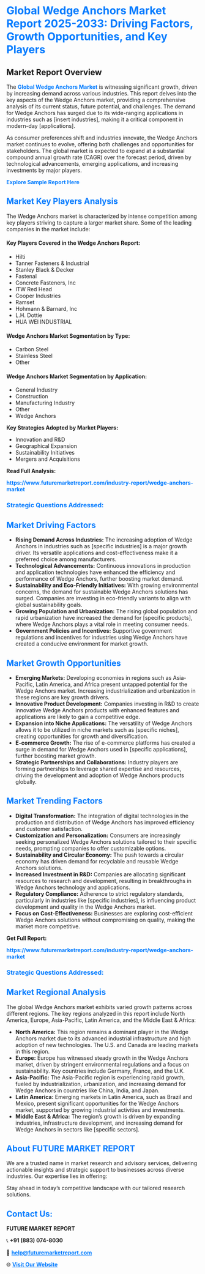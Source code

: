 <h1 style="color: #007BFF;">Global Wedge Anchors Market Report 2025-2033: Driving Factors, Growth Opportunities, and Key Players</h1>

<section id="overview">
<h2>Market Report Overview</h2>
<p>The <a href="https://www.futuremarketreport.com/industry-report/wedge-anchors-market" style="color: #007BFF; text-decoration: none;"><strong>Global Wedge Anchors Market</strong></a> is witnessing significant growth, driven by increasing demand across various industries. This report delves into the key aspects of the Wedge Anchors market, providing a comprehensive analysis of its current status, future potential, and challenges. The demand for Wedge Anchors has surged due to its wide-ranging applications in industries such as [insert industries], making it a critical component in modern-day [applications].</p>
<p>As consumer preferences shift and industries innovate, the Wedge Anchors market continues to evolve, offering both challenges and opportunities for stakeholders. The global market is expected to expand at a substantial compound annual growth rate (CAGR) over the forecast period, driven by technological advancements, emerging applications, and increasing investments by major players.</p>
</section>

<section id="overview">
<p><a href="https://www.futuremarketreport.com/request-sample/reportId=128607" style="color: #007BFF; text-decoration: none;"><strong>Explore Sample Report Here</strong></a></p>
</section>

<section id="key-players">
<h2 style="color: #007BFF;">Market Key Players Analysis</h2>
<p>The Wedge Anchors market is characterized by intense competition among key players striving to capture a larger market share. Some of the leading companies in the market include:</p>
<h4>Key Players Covered in the Wedge Anchors Report:</h4>
<ul><li>Hilti</li><li>Tanner Fasteners &amp; Industrial</li><li>Stanley Black &amp; Decker</li><li>Fastenal</li><li>Concrete Fasteners, Inc</li><li>ITW Red Head</li><li>Cooper Industries</li><li>Ramset</li><li>Hohmann &amp; Barnard, Inc</li><li>L.H. Dottie</li><li>HUA WEI INDUSTRIAL</li></ul>
<h4>Wedge Anchors Market Segmentation by Type:</h4>
<ul><li>Carbon Steel</li><li>Stainless Steel</li><li>Other</li></ul>

<h4>Wedge Anchors Market Segmentation by Application:</h4>
<ul><li>General Industry</li><li>Construction</li><li>Manufacturing Industry</li><li>Other</li><li>Wedge Anchors</li></ul>
<p><strong>Key Strategies Adopted by Market Players:</strong></p>
<ul>
<li>Innovation and R&D</li>
<li>Geographical Expansion</li>
<li>Sustainability Initiatives</li>
<li>Mergers and Acquisitions</li>
</ul>
</section>

<section>
<p><strong>Read Full Analysis: </strong></p><a href="https://www.futuremarketreport.com/industry-report/wedge-anchors-market" style="color: #007BFF; text-decoration: none;"><strong>https://www.futuremarketreport.com/industry-report/wedge-anchors-market</strong></a>
<h3 style="color: #007BFF;">Strategic Questions Addressed:</h3>
</section>

<section id="driving-factors">
<h2 style="color: #007BFF;">Market Driving Factors</h2>
<ul>
<li><strong>Rising Demand Across Industries:</strong> The increasing adoption of Wedge Anchors in industries such as [specific industries] is a major growth driver. Its versatile applications and cost-effectiveness make it a preferred choice among manufacturers.</li>
<li><strong>Technological Advancements:</strong> Continuous innovations in production and application technologies have enhanced the efficiency and performance of Wedge Anchors, further boosting market demand.</li>
<li><strong>Sustainability and Eco-Friendly Initiatives:</strong> With growing environmental concerns, the demand for sustainable Wedge Anchors solutions has surged. Companies are investing in eco-friendly variants to align with global sustainability goals.</li>
<li><strong>Growing Population and Urbanization:</strong> The rising global population and rapid urbanization have increased the demand for [specific products], where Wedge Anchors plays a vital role in meeting consumer needs.</li>
<li><strong>Government Policies and Incentives:</strong> Supportive government regulations and incentives for industries using Wedge Anchors have created a conducive environment for market growth.</li>
</ul>
</section>

<section id="growth-opportunities">
<h2 style="color: #007BFF;">Market Growth Opportunities</h2>
<ul>
<li><strong>Emerging Markets:</strong> Developing economies in regions such as Asia-Pacific, Latin America, and Africa present untapped potential for the Wedge Anchors market. Increasing industrialization and urbanization in these regions are key growth drivers.</li>
<li><strong>Innovative Product Development:</strong> Companies investing in R&D to create innovative Wedge Anchors products with enhanced features and applications are likely to gain a competitive edge.</li>
<li><strong>Expansion into Niche Applications:</strong> The versatility of Wedge Anchors allows it to be utilized in niche markets such as [specific niches], creating opportunities for growth and diversification.</li>
<li><strong>E-commerce Growth:</strong> The rise of e-commerce platforms has created a surge in demand for Wedge Anchors used in [specific applications], further boosting market growth.</li>
<li><strong>Strategic Partnerships and Collaborations:</strong> Industry players are forming partnerships to leverage shared expertise and resources, driving the development and adoption of Wedge Anchors products globally.</li>
</ul>
</section>

<section id="trending-factors">
<h2 style="color: #007BFF;">Market Trending Factors</h2>
<ul>
<li><strong>Digital Transformation:</strong> The integration of digital technologies in the production and distribution of Wedge Anchors has improved efficiency and customer satisfaction.</li>
<li><strong>Customization and Personalization:</strong> Consumers are increasingly seeking personalized Wedge Anchors solutions tailored to their specific needs, prompting companies to offer customizable options.</li>
<li><strong>Sustainability and Circular Economy:</strong> The push towards a circular economy has driven demand for recyclable and reusable Wedge Anchors solutions.</li>
<li><strong>Increased Investment in R&D:</strong> Companies are allocating significant resources to research and development, resulting in breakthroughs in Wedge Anchors technology and applications.</li>
<li><strong>Regulatory Compliance:</strong> Adherence to strict regulatory standards, particularly in industries like [specific industries], is influencing product development and quality in the Wedge Anchors market.</li>
<li><strong>Focus on Cost-Effectiveness:</strong> Businesses are exploring cost-efficient Wedge Anchors solutions without compromising on quality, making the market more competitive.</li>
</ul>
</section>

<section>
<p><strong>Get Full Report: </strong></p><a href="https://www.futuremarketreport.com/industry-report/wedge-anchors-market" style="color: #007BFF; text-decoration: none;"><strong>https://www.futuremarketreport.com/industry-report/wedge-anchors-market</strong></a>
<h3 style="color: #007BFF;">Strategic Questions Addressed:</h3>
</section>


<section id="regional-analysis">
<h2 style="color: #007BFF;">Market Regional Analysis</h2>
<p>The global Wedge Anchors market exhibits varied growth patterns across different regions. The key regions analyzed in this report include North America, Europe, Asia-Pacific, Latin America, and the Middle East & Africa:</p>
<ul>
<li><strong>North America:</strong> This region remains a dominant player in the Wedge Anchors market due to its advanced industrial infrastructure and high adoption of new technologies. The U.S. and Canada are leading markets in this region.</li>
<li><strong>Europe:</strong> Europe has witnessed steady growth in the Wedge Anchors market, driven by stringent environmental regulations and a focus on sustainability. Key countries include Germany, France, and the U.K.</li>
<li><strong>Asia-Pacific:</strong> The Asia-Pacific region is experiencing rapid growth, fueled by industrialization, urbanization, and increasing demand for Wedge Anchors in countries like China, India, and Japan.</li>
<li><strong>Latin America:</strong> Emerging markets in Latin America, such as Brazil and Mexico, present significant opportunities for the Wedge Anchors market, supported by growing industrial activities and investments.</li>
<li><strong>Middle East & Africa:</strong> The region’s growth is driven by expanding industries, infrastructure development, and increasing demand for Wedge Anchors in sectors like [specific sectors].</li>
</ul>
</section>

<footer>
<h2 style="color: #007BFF;">About FUTURE MARKET REPORT</h2>
<p>We are a trusted name in market research and advisory services, delivering actionable insights and strategic support to businesses across diverse industries. Our expertise lies in offering:</p>

<p>Stay ahead in today’s competitive landscape with our tailored research solutions.</p>

<h2 style="color: #007BFF;">Contact Us:</h2>
<p><strong>FUTURE MARKET REPORT</strong></p>
<p>📞 <strong>+91 (883) 074-8030</strong></p>
<p>📧 <strong><a href="mailto:help@futuremarketreport.com" style="color: #007BFF;">help@futuremarketreport.com</a></strong></p>
<p>🌐 <strong><a href="https://www.futuremarketreport.com/" style="color: #007BFF;">Visit Our Website</a></strong></p>
</footer>